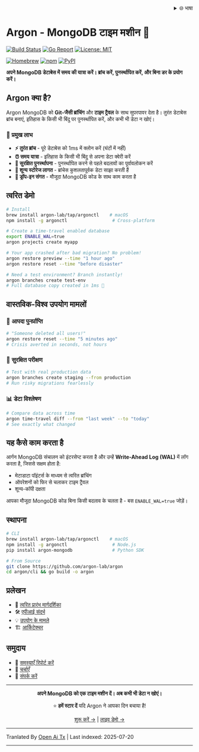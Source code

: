 <div align="right">
  <details>
    <summary >🌐 भाषा</summary>
    <div>
      <div align="center">
        <a href="https://openaitx.github.io/view.html?user=argon-lab&project=argon&lang=en">English</a>
        | <a href="https://openaitx.github.io/view.html?user=argon-lab&project=argon&lang=zh-CN">简体中文</a>
        | <a href="https://openaitx.github.io/view.html?user=argon-lab&project=argon&lang=zh-TW">繁體中文</a>
        | <a href="https://openaitx.github.io/view.html?user=argon-lab&project=argon&lang=ja">日本語</a>
        | <a href="https://openaitx.github.io/view.html?user=argon-lab&project=argon&lang=ko">한국어</a>
        | <a href="https://openaitx.github.io/view.html?user=argon-lab&project=argon&lang=hi">हिन्दी</a>
        | <a href="https://openaitx.github.io/view.html?user=argon-lab&project=argon&lang=th">ไทย</a>
        | <a href="https://openaitx.github.io/view.html?user=argon-lab&project=argon&lang=fr">Français</a>
        | <a href="https://openaitx.github.io/view.html?user=argon-lab&project=argon&lang=de">Deutsch</a>
        | <a href="https://openaitx.github.io/view.html?user=argon-lab&project=argon&lang=es">Español</a>
        | <a href="https://openaitx.github.io/view.html?user=argon-lab&project=argon&lang=it">Italiano</a>
        | <a href="https://openaitx.github.io/view.html?user=argon-lab&project=argon&lang=ru">Русский</a>
        | <a href="https://openaitx.github.io/view.html?user=argon-lab&project=argon&lang=pt">Português</a>
        | <a href="https://openaitx.github.io/view.html?user=argon-lab&project=argon&lang=nl">Nederlands</a>
        | <a href="https://openaitx.github.io/view.html?user=argon-lab&project=argon&lang=pl">Polski</a>
        | <a href="https://openaitx.github.io/view.html?user=argon-lab&project=argon&lang=ar">العربية</a>
        | <a href="https://openaitx.github.io/view.html?user=argon-lab&project=argon&lang=fa">فارسی</a>
        | <a href="https://openaitx.github.io/view.html?user=argon-lab&project=argon&lang=tr">Türkçe</a>
        | <a href="https://openaitx.github.io/view.html?user=argon-lab&project=argon&lang=vi">Tiếng Việt</a>
        | <a href="https://openaitx.github.io/view.html?user=argon-lab&project=argon&lang=id">Bahasa Indonesia</a>
      </div>
    </div>
  </details>
</div>

# Argon - MongoDB टाइम मशीन 🚀

[![Build Status](https://github.com/argon-lab/argon/actions/workflows/ci.yml/badge.svg)](https://github.com/argon-lab/argon/actions/workflows/ci.yml)
[![Go Report](https://goreportcard.com/badge/github.com/argon-lab/argon)](https://goreportcard.com/report/github.com/argon-lab/argon)
[![License: MIT](https://img.shields.io/badge/License-MIT-yellow.svg)](https://opensource.org/licenses/MIT)

[![Homebrew](https://img.shields.io/badge/Homebrew-argonctl-orange?logo=homebrew)](https://github.com/argon-lab/homebrew-tap)
[![npm](https://img.shields.io/npm/v/argonctl?logo=npm&label=npm)](https://www.npmjs.com/package/argonctl)
[![PyPI](https://img.shields.io/pypi/v/argon-mongodb?logo=pypi&label=PyPI)](https://pypi.org/project/argon-mongodb/)

**अपने MongoDB डेटाबेस में समय की यात्रा करें। ब्रांच करें, पुनर्स्थापित करें, और बिना डर के प्रयोग करें।**

## Argon क्या है?

Argon MongoDB को **Git-जैसी ब्रांचिंग** और **टाइम ट्रैवल** के साथ सुपरपावर देता है। तुरंत डेटाबेस ब्रांच बनाएं, इतिहास के किसी भी बिंदु पर पुनर्स्थापित करें, और कभी भी डेटा न खोएं।

### 🎯 प्रमुख लाभ

- **⚡ तुरंत ब्रांच** - पूरे डेटाबेस को 1ms में क्लोन करें (घंटों में नहीं)
- **⏰ समय यात्रा** - इतिहास के किसी भी बिंदु से अपना डेटा क्वेरी करें
- **🔄 सुरक्षित पुनर्स्थापना** - पुनर्स्थापित करने से पहले बदलावों का पूर्वावलोकन करें
- **💾 शून्य स्टोरेज लागत** - ब्रांचेस कुशलतापूर्वक डेटा साझा करती हैं
- **🔌 ड्रॉप-इन संगत** - मौजूदा MongoDB कोड के साथ काम करता है

## त्वरित डेमो

```bash
# Install
brew install argon-lab/tap/argonctl    # macOS
npm install -g argonctl                 # Cross-platform

# Create a time-travel enabled database
export ENABLE_WAL=true
argon projects create myapp

# Your app crashed after bad migration? No problem!
argon restore preview --time "1 hour ago"
argon restore reset --time "before disaster"

# Need a test environment? Branch instantly!
argon branches create test-env
# Full database copy created in 1ms 🚀
```
## वास्तविक-विश्व उपयोग मामलों

### 🚨 **आपदा पुनर्प्राप्ति**

```bash
# "Someone deleted all users!"
argon restore reset --time "5 minutes ago"
# Crisis averted in seconds, not hours
```
### 🧪 **सुरक्षित परीक्षण**

```bash
# Test with real production data
argon branches create staging --from production
# Run risky migrations fearlessly
```
### 📊 **डेटा विश्लेषण**

```bash
# Compare data across time
argon time-travel diff --from "last week" --to "today"
# See exactly what changed
```
## यह कैसे काम करता है

आर्गन MongoDB संचालन को इंटरसेप्ट करता है और उन्हें **Write-Ahead Log (WAL)** में लॉग करता है, जिससे सक्षम होता है:
- मेटाडाटा पॉइंटर्स के माध्यम से त्वरित ब्रांचिंग
- ऑपरेशनों को फिर से चलाकर टाइम ट्रैवल
- शून्य-कॉपी दक्षता

आपका मौजूदा MongoDB कोड बिना किसी बदलाव के चलता है - बस `ENABLE_WAL=true` जोड़ें।

## स्थापना


```bash
# CLI
brew install argon-lab/tap/argonctl    # macOS
npm install -g argonctl                 # Node.js
pip install argon-mongodb               # Python SDK

# From Source
git clone https://github.com/argon-lab/argon
cd argon/cli && go build -o argon
```
## प्रलेखन

- 📖 [त्वरित प्रारंभ मार्गदर्शिका](https://raw.githubusercontent.com/argon-lab/argon/master/./docs/QUICK_START.md)
- 🛠️ [एपीआई संदर्भ](https://raw.githubusercontent.com/argon-lab/argon/master/./docs/API_REFERENCE.md)
- 💡 [उपयोग के मामले](https://raw.githubusercontent.com/argon-lab/argon/master/./docs/USE_CASES.md)
- 🏗️ [आर्किटेक्चर](https://raw.githubusercontent.com/argon-lab/argon/master/./docs/ARCHITECTURE.md)

## समुदाय

- 🐛 [समस्याएँ रिपोर्ट करें](https://github.com/argon-lab/argon/issues)
- 💬 [चर्चाएँ](https://github.com/argon-lab/argon/discussions)
- 📧 [संपर्क करें](https://www.argonlabs.tech)

---

<div align="center">

**अपने MongoDB को एक टाइम मशीन दें। अब कभी भी डेटा न खोएं।**

⭐ **हमें स्टार दें** यदि Argon ने आपका दिन बचाया है!

[शुरू करें →](https://raw.githubusercontent.com/argon-lab/argon/master/docs/QUICK_START.md) | [लाइव डेमो →](https://console.argonlabs.tech)

</div>


---

Tranlated By [Open Ai Tx](https://github.com/OpenAiTx/OpenAiTx) | Last indexed: 2025-07-20

---